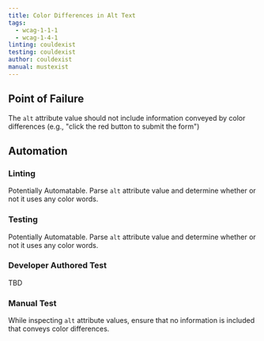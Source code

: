 ```yaml
---
title: Color Differences in Alt Text
tags: 
  - wcag-1-1-1
  - wcag-1-4-1
linting: couldexist
testing: couldexist
author: couldexist
manual: mustexist
---
```


## Point of Failure
The `alt` attribute value should not include information conveyed by color differences (e.g., "click the red button to submit the form")

## Automation

### Linting
Potentially Automatable. Parse `alt` attribute value and determine whether or not it uses any color words.

### Testing
Potentially Automatable. Parse `alt` attribute value and determine whether or not it uses any color words.

### Developer Authored Test
TBD

### Manual Test
While inspecting `alt` attribute values, ensure that no information is included that conveys color differences.